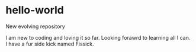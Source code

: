 # hello-world
New evolving repository

I am new to coding and loving it so far. Looking forawrd to learning all I can. 
I have a fur side kick named Fissick. 
